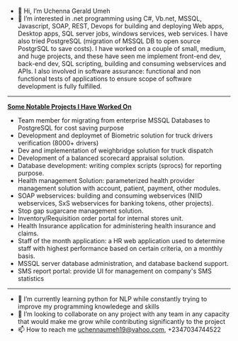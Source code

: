 - 👋 Hi, I’m Uchenna Gerald Umeh
- 👀 I’m interested in .net programming using C#, Vb.net, MSSQL, Javascript, SOAP, REST, Devops for building and deploying Web apps, Desktop apps, SQL server jobs, windows services, web services. I have also tried PostgreSQL (migration of MSSQL DB to open source PostgrSQL to save costs). I have worked on a couple of small, medium, and huge projects, and these have seen me implement front-end dev, back-end dev, SQL scripting, building and consuming webservices and APIs. I also involved in software assurance: functional and non functional tests of applications to ensure scope of software development is fully fulfilled.

<hr>
<u><B>Some Notable Projects I Have Worked On</B></U><br>
<ul>
<li>Team member for migrating from enterprise MSSQL Databases to PostgreSQL for cost saving purpose<br></li>
<li>Development and deploymet of Biometric solution for truck drivers verification (8000+ drivers)<br></li>
<li>Dev and implementation of weighbridge solution for truck dispatch<br></li>
<li>Development of a balanced scorecard appraisal solution.<br></li>
<li>Database development: writing complex scripts (sprocs) for reporting purpose.<br></li>
<li>Health management Solution: parameterized health provider management solution with account, patient, payment, other modules.<br></li>
<li>SOAP webservices: building and consuming webservices (NIID webservices, SxS webservices for banking tokens, other projects).<br></li>
<li>Stop gap sugarcane management solution.<br></li>
<li>Inventory/Requisition order portal for internal stores unit.<br></li>
<li>Health Insurance application for administering health insurance and claims.<br></li>
<li>Staff of the month application: a HR web application used to determine staff with highest performance based on certain criteria, on a monthly basis.<br></li>
<li>MSSQL server database administration, and database backend support.<br></li>
<li>SMS report portal: provide UI for management on company's SMS statistics<br></li>

</ul>
<hr>


- 🌱 I’m currently learning python for NLP while constantly trying to improve my programming knowledege and skills 
- 💞️ I’m looking to collaborate on any project with any team in any capacity that would make me grow while contributing significantly to the project
- 📫 How to reach me uchennaumeh19@yahoo.com, +2347034744522

<!---
uchennaumeh/uchennaumeh is a ✨ special ✨ repository because its `README.md` (this file) appears on your GitHub profile.
You can click the Preview link to take a look at your changes.
--->
